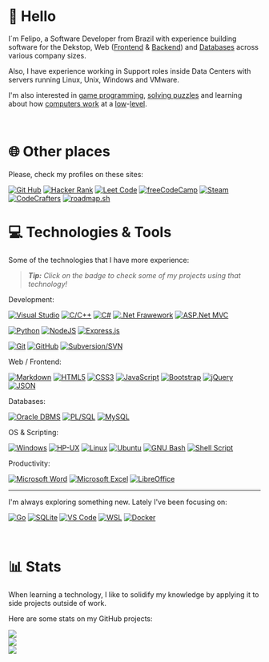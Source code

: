 # 👋 Hello

I´m Felipo, a Software Developer from Brazil with experience building software for the Dekstop, Web ([Frontend](https://github.com/feliposz?tab=repositories&q=&type=&language=html&sort=) & [Backend](https://github.com/feliposz?tab=repositories&q=rest-api&type=&language=&sort=)) and [Databases](https://github.com/feliposz?tab=repositories&q=oracle&type=&language=&sort=) across various company sizes.

Also, I have experience working in Support roles inside Data Centers with servers running Linux, Unix, Windows and VMware.

I'm also interested in [game programming](https://github.com/feliposz?tab=repositories&q=game&type=&language=&sort=), [solving puzzles](https://github.com/feliposz?tab=repositories&q=programming-challenges) and learning about how [computers work](https://github.com/feliposz?tab=repositories&q=nand2tetris) at a [low](https://github.com/feliposz/FelipOS)-[level](https://github.com/feliposz/asm6502).

<br>

# 🌐 Other places

Please, check my profiles on these sites:

[![Git Hub](https://img.shields.io/badge/-GitHub-303030?style=for-the-badge&logo=github&logoColor=white)](https://github.com/feliposz)
[![Hacker Rank](https://img.shields.io/badge/-HackerRank-00EA64?style=for-the-badge&logo=hackerrank&logoColor=white)](https://www.hackerrank.com/feliposz) 
[![Leet Code](https://img.shields.io/badge/-LeetCode-FFA116?style=for-the-badge&logo=leetcode&logoColor=white)](https://leetcode.com/feliposz/) 
[![freeCodeCamp](https://img.shields.io/badge/-freeCodeCamp-888?style=for-the-badge&logo=freecodecamp&logoColor=white)](https://www.freecodecamp.org/feliposz) 
[![Steam](https://img.shields.io/badge/-Steam-666?style=for-the-badge&logo=Steam&logoColor=white)](https://steamcommunity.com/id/cysab) 
[![CodeCrafters](https://img.shields.io/badge/-CodeCrafters-404060?logoColor=000&style=for-the-badge)](https://app.codecrafters.io/users/feliposz)
[![roadmap.sh](https://img.shields.io/badge/-roadmap.sh-888?style=for-the-badge&logoColor=white)](https://roadmap.sh/u/feliposz)
<br>

# 💻 Technologies & Tools

Some of the technologies that I have more experience:

> ***Tip:** Click on the badge to check some of my projects using that technology!*

Development:

[![Visual Studio](https://img.shields.io/badge/Visual%20Studio-5C2D91?logo=visualstudio&logoColor=fff&style=flat)](#)
[![C/C++](https://img.shields.io/badge/C%20%26%20C%2B%2B-%2300599C.svg?logo=c%2B%2B&logoColor=white)](https://github.com/feliposz?tab=repositories&q=&type=&language=c)
[![C#](https://img.shields.io/badge/C%23-%23239120.svg?logo=csharp&logoColor=white)](https://github.com/feliposz?tab=repositories&q=&type=&language=c%23)
[![.Net Frawework](https://img.shields.io/badge/.Net_Framework-5C2D91?style=flat&logo=.net&logoColor=white)](https://github.com/feliposz?tab=repositories&q=&type=&language=c%23)
[![ASP.Net MVC](https://img.shields.io/badge/ASP.Net%20MVC-5C2D91?style=flat&logo=.net&logoColor=white)](#)

[![Python](https://img.shields.io/badge/Python-3670A0?style=flat&logo=python&logoColor=ffdd54)](https://github.com/feliposz?tab=repositories&q=&type=&language=python&sort=)
[![NodeJS](https://img.shields.io/badge/Node.JS-6DA55F?style=flat&logo=node.js&logoColor=white)](https://github.com/feliposz?tab=repositories&q=node&type=&language=&sort=)
[![Express.js](https://img.shields.io/badge/Express.js-%23404d59.svg?style=flat&logo=express&logoColor=%2361DAFB)](https://github.com/feliposz?tab=repositories&q=express&type=&language=&sort=)

[![Git](https://img.shields.io/badge/-Git-black?style=flat&logo=git&logoColor=white)](https://github.com/feliposz?tab=repositories&q=git&type=&language=&sort=)
[![GitHub](https://img.shields.io/badge/-GitHub-181717?style=flat&logo=github&logoColor=white)](https://github.com/feliposz?tab=repositories&q=github&type=&language=&sort=)
[![Subversion/SVN](https://img.shields.io/badge/Subversion-%23809CC9.svg?style=flat&logo=subversion&logoColor=white)](#)

Web / Frontend:

[![Markdown](https://img.shields.io/badge/Markdown-%23000000.svg?style=flat&logo=markdown&logoColor=white)](https://github.com/feliposz/tutorial-compiladores)
[![HTML5](https://img.shields.io/badge/HTML5-%23E34F26.svg?style=flat&logo=html5&logoColor=white)](https://github.com/feliposz?tab=repositories&q=&type=&language=html&sort=)
[![CSS3](https://img.shields.io/badge/CSS3-%231572B6.svg?style=flat&logo=css3&logoColor=white)](https://github.com/feliposz?tab=repositories&q=css&type=&language=&sort=)
[![JavaScript](https://img.shields.io/badge/JavaScript-F7DF1E?logo=javascript&logoColor=000&style=flat)](https://github.com/feliposz?tab=repositories&q=&type=&language=javascript&sort=)
[![Bootstrap](https://img.shields.io/badge/Bootstrap-%23563D7C.svg?style=flat&logo=bootstrap&logoColor=white)](https://github.com/feliposz?tab=repositories&q=bootstrap&type=&language=&sort=)
[![jQuery](https://img.shields.io/badge/jQuery-%230769AD.svg?style=flat&logo=jquery&logoColor=white)](https://github.com/feliposz?tab=repositories&q=jquery&type=&language=&sort=)
[![JSON](https://img.shields.io/badge/JSON-000?logo=json&logoColor=fff&style=flat)](#)

Databases: 

[![Oracle DBMS](https://img.shields.io/badge/-Oracle_DB-F80000?style=flat&logo=oracle&logoColor=white)](https://github.com/feliposz?tab=repositories&q=oracle)
[![PL/SQL](https://img.shields.io/badge/-Oracle_PL%2FSQL-F80000?style=flat&logo=oracle&logoColor=white)](https://github.com/feliposz?tab=repositories&q=&type=&language=plsql&sort=)
[![MySQL](https://img.shields.io/badge/MySQL-%2300f.svg?style=flat&logo=mysql&logoColor=white)](#)

OS & Scripting:

[![Windows](https://img.shields.io/badge/Windows-0078D6?logo=windows&logoColor=fff&style=flat)](#)
[![HP-UX](https://img.shields.io/badge/-HP--UX-0096D6?logo=hp&logoColor=fff&style=flat)](#)
[![Linux](https://img.shields.io/badge/Linux-FCC624?style=flat&logo=linux&logoColor=black)](#)
[![Ubuntu](https://img.shields.io/badge/Ubuntu-E95420?logo=ubuntu&logoColor=fff&style=flat)](#)
[![GNU Bash](https://img.shields.io/badge/Bash-4EAA25?logo=gnubash&logoColor=fff&style=flat)](#)
[![Shell Script](https://img.shields.io/badge/Shell_Scripts-%23121011.svg?style=flat&logo=gnu-bash&logoColor=white)](#)

Productivity:

[![Microsoft Word](https://img.shields.io/badge/Word-2B579A?logo=microsoft-word&logoColor=white)](#)
[![Microsoft Excel](https://img.shields.io/badge/Excel-217346?style=flate&logo=microsoft-excel&logoColor=white)](#)
[![LibreOffice](https://img.shields.io/badge/LibreOffice-18A303?logo=libreoffice&logoColor=fff&style=flat)](#)

<hr>

I'm always exploring something new. Lately I've been focusing on:

[![Go](https://img.shields.io/badge/Go-%2300ADD8.svg?style=flat&logo=go&logoColor=white)](https://github.com/feliposz?tab=repositories&q=&type=&language=go)
[![SQLite](https://img.shields.io/badge/SQLite-%2307405e.svg?style=flat&logo=sqlite&logoColor=white)](https://github.com/feliposz?tab=repositories&q=sqlite)
[![VS Code](https://img.shields.io/badge/-VS%20Code-007ACC?style=flat&logo=visual-studio-code&logoColor=white)](#)
[![WSL](https://img.shields.io/badge/WSL-4D4D4D?logo=windows&logoColor=fff&style=flat)](#)
[![Docker](https://img.shields.io/badge/Docker-2496ED?logo=docker&logoColor=fff)](https://github.com/feliposz?tab=repositories&q=docker)

<br>

# 📊 Stats

When learning a technology, I like to solidify my knowledge by applying it to side projects outside of work.

Here are some stats on my GitHub projects:

[![](https://github-readme-stats.vercel.app/api?username=feliposz&theme=default&hide_border=false&include_all_commits=true&count_private=true)<br>](#)
[![](https://github-readme-streak-stats.herokuapp.com/?user=feliposz&theme=default&hide_border=false)<br>](#)
[![](https://github-readme-stats.vercel.app/api/top-langs/?username=feliposz&langs_count=8&layout=compact&size_weight=0.5&count_weight=0.5&hide=HTML,Scilab,Hack,Scheme,Ruby,Pascal)<br>](#)
